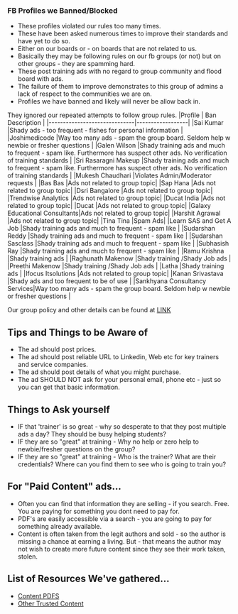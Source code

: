 ### FB Profiles we Banned/Blocked
- These profiles violated our rules too many times.
- These have been asked numerous times to improve their standards and have yet to do so.
- Either on our boards or - on boards that are not related to us.
- Basically they may be following rules on our fb groups (or not) but on other groups - they are spamming hard.
- These post training ads with no regard to group community and flood board with ads.
- The failure of them to improve demonstrates to this group of admins a lack of respect to the communities we are on.
- Profiles we have banned and likely will never be allow back in.

They ignored our repeated attempts to follow group rules.
|Profile                       | Ban Description |
|------------------------------|------------------|
|Sai Kumar                     |Shady ads - too frequent - fishes for personal information |
|Joshimedicode                 |Way too many ads - spam the group board. Seldom help w newbie or fresher questions |
|Galen Wilson                  |Shady training ads and much to frequent - spam like. Furthermore has suspect other ads. No verification of training standards |
|Sri Rasaragni Makeup          |Shady training ads and much to frequent - spam like. Furthermore has suspect other ads. No verification of training standards |
|Mukesh Chaudhari              |Violates Admin/Moderator requests |
|Bas Bas                       |Ads not related to group topic|
|Sap Hana                      |Ads not related to group topic|
|Dsri Bangalore                |Ads not related to group topic|
|Trendwise Analytics           |Ads not related to group topic|
|Ducat India                   |Ads not related to group topic|
|Ducat                         |Ads not related to group topic|
|Galaxy Educational Consultants|Ads not related to group topic|
|Harshit Agrawal               |Ads not related to group topic|
|Tina Tina                     |Spam Ads|
|Learn SAS and Get A Job       |Shady training ads and much to frequent - spam like |
|Sudarshan Reddy               |Shady training ads and much to frequent - spam like |
|Sudarshan Sasclass            |Shady training ads and much to frequent - spam like |
|Subhasish Ray                 |Shady training ads and much to frequent - spam like |
|Ramu Krishna                  |Shady training ads  |
|Raghunath Makenow             |Shady training /Shady Job ads  |
|Preethi Makenow               |Shady training /Shady Job ads  |
|Latha                         |Shady training ads  |
|Ifocus Itsolutions            |Ads not related to group topic|
|Kanan Srivastava              |Shady ads and too frequent to be of use |
|Sankhyana Consultancy Services|Way too many ads - spam the group board. Seldom help w newbie or fresher questions |


Our group policy and other details can be found at [LINK](https://github.com/zeketorres/sm_ad_rules)


## Tips and Things to be Aware of
- The ad should post prices.
- The ad should post reliable URL to Linkedin, Web etc for key trainers and service companies.
- The ad should post details of what you might purchase.
- The ad SHOULD NOT ask for your personal email, phone etc - just so you can get that basic information.

## Things to Ask yourself
- IF that 'trainer' is so great - why so desperate to that they post multiple ads a day? They should be busy helping students?
- IF they are so "great" at training - Why no help or zero help to newbie/fresher questions on the group?
- IF they are so "great" at training - Who is the trainer? What are their credentials? Where can you find them to see who is going to train you?

## For "Paid Content" ads...
- Often you can find that information they are selling - if you search. Free. You are paying for something you dont need to pay for.
- PDF's are easily accessible via a search - you are going to pay for something already available.
- Content is often taken from the legit authors and sold - so the author is missing a chance at earning a living. But - that means the author may not wish to create more future content since they see their work taken, stolen.

## List of Resources We've gathered...
- [Content PDFS](https://github.com/zeketorres/sm_ad_rules/tree/main/found_content)                   
- [Other Trusted Content](https://github.com/zeketorres/sm_ad_rules/blob/main/Trusted_Content.md)

